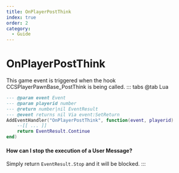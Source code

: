 ```yaml
---
title: OnPlayerPostThink
index: true
order: 2
category:
  - Guide
---
```


# OnPlayerPostThink
This game event is triggered when the hook CCSPlayerPawnBase_PostThink is being called.
::: tabs
@tab Lua
```lua
--- @param event Event
--- @param playerid number
--- @return number|nil EventResult
--- @event returns nil Via event:SetReturn
AddEventHandler("OnPlayerPostThink", function(event, playerid)
    --[[ ... ]]
    return EventResult.Continue
end)
```
#### How can I stop the execution of a User Message?
Simply return `EventResult.Stop` and it will be blocked.
:::